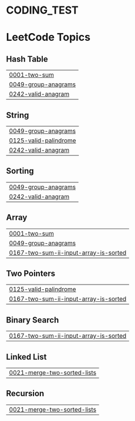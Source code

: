 # CODING_TEST


<!---LeetCode Topics Start-->
# LeetCode Topics
## Hash Table
|  |
| ------- |
| [0001-two-sum](https://github.com/Jieun1ee/CODING_TEST/tree/master/0001-two-sum) |
| [0049-group-anagrams](https://github.com/Jieun1ee/CODING_TEST/tree/master/0049-group-anagrams) |
| [0242-valid-anagram](https://github.com/Jieun1ee/CODING_TEST/tree/master/0242-valid-anagram) |
## String
|  |
| ------- |
| [0049-group-anagrams](https://github.com/Jieun1ee/CODING_TEST/tree/master/0049-group-anagrams) |
| [0125-valid-palindrome](https://github.com/Jieun1ee/CODING_TEST/tree/master/0125-valid-palindrome) |
| [0242-valid-anagram](https://github.com/Jieun1ee/CODING_TEST/tree/master/0242-valid-anagram) |
## Sorting
|  |
| ------- |
| [0049-group-anagrams](https://github.com/Jieun1ee/CODING_TEST/tree/master/0049-group-anagrams) |
| [0242-valid-anagram](https://github.com/Jieun1ee/CODING_TEST/tree/master/0242-valid-anagram) |
## Array
|  |
| ------- |
| [0001-two-sum](https://github.com/Jieun1ee/CODING_TEST/tree/master/0001-two-sum) |
| [0049-group-anagrams](https://github.com/Jieun1ee/CODING_TEST/tree/master/0049-group-anagrams) |
| [0167-two-sum-ii-input-array-is-sorted](https://github.com/Jieun1ee/CODING_TEST/tree/master/0167-two-sum-ii-input-array-is-sorted) |
## Two Pointers
|  |
| ------- |
| [0125-valid-palindrome](https://github.com/Jieun1ee/CODING_TEST/tree/master/0125-valid-palindrome) |
| [0167-two-sum-ii-input-array-is-sorted](https://github.com/Jieun1ee/CODING_TEST/tree/master/0167-two-sum-ii-input-array-is-sorted) |
## Binary Search
|  |
| ------- |
| [0167-two-sum-ii-input-array-is-sorted](https://github.com/Jieun1ee/CODING_TEST/tree/master/0167-two-sum-ii-input-array-is-sorted) |
## Linked List
|  |
| ------- |
| [0021-merge-two-sorted-lists](https://github.com/Jieun1ee/CODING_TEST/tree/master/0021-merge-two-sorted-lists) |
## Recursion
|  |
| ------- |
| [0021-merge-two-sorted-lists](https://github.com/Jieun1ee/CODING_TEST/tree/master/0021-merge-two-sorted-lists) |
<!---LeetCode Topics End-->